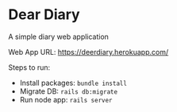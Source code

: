 # Dear Diary
A simple diary web application

Web App URL: https://deerdiary.herokuapp.com/

Steps to run:
- Install packages: `bundle install`
- Migrate DB: `rails db:migrate`
- Run node app: `rails server`